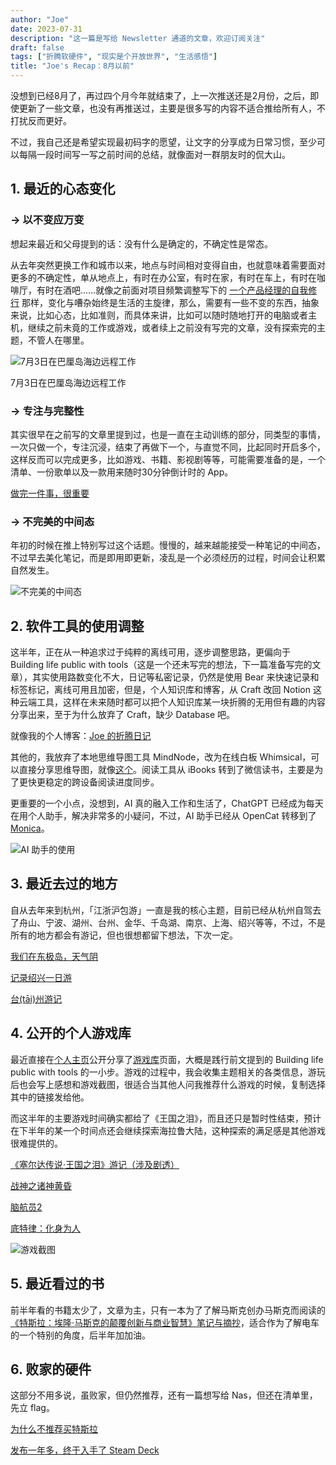 ```yaml
---
author: "Joe"
date: 2023-07-31
description: "这一篇是写给 Newsletter 通道的文章，欢迎订阅关注"
draft: false
tags: ["折腾软硬件", "现实是个开放世界", "生活感悟"]
title: "Joe's Recap：8月以前"
---
```



没想到已经8月了，再过四个月今年就结束了，上一次推送还是2月份，之后，即使更新了一些文章，也没有再推送过，主要是很多写的内容不适合推给所有人，不打扰反而更好。

不过，我自己还是希望实现最初码字的愿望，让文字的分享成为日常习惯，至少可以每隔一段时间写一写之前时间的总结，就像面对一群朋友时的侃大山。

## 1. 最近的心态变化

### → 以不变应万变

想起来最近和父母提到的话：没有什么是确定的，不确定性是常态。

从去年突然更换工作和城市以来，地点与时间相对变得自由，也就意味着需要面对更多的不确定性，单从地点上，有时在办公室，有时在家，有时在车上，有时在咖啡厅，有时在酒吧……就像之前面对项目频繁调整写下的 [一个产品经理的自我修行](/posts/product-manager-self-cultivation) 那样，变化与嘈杂始终是生活的主旋律，那么，需要有一些不变的东西，抽象来说，比如心态，比如准则，而具体来讲，比如可以随时随地打开的电脑或者主机，继续之前未竟的工作或游戏，或者续上之前没有写完的文章，没有探索完的主题，不管人在哪里。

![7月3日在巴厘岛海边远程工作](/images/posts/joe-recap-8-month-before/image-1.webp)

7月3日在巴厘岛海边远程工作

### → 专注与完整性

其实很早在之前写的文章里提到过，也是一直在主动训练的部分，同类型的事情，一次只做一个，专注沉浸，结束了再做下一个，与直觉不同，比起同时开启多个，这样反而可以完成更多，比如游戏、书籍、影视剧等等，可能需要准备的是，一个清单、一份歌单以及一款用来随时30分钟倒计时的 App。

[做完一件事，很重要](/posts/finish-one-thing-is-important)

### → 不完美的中间态

年初的时候在推上特别写过这个话题。慢慢的，越来越能接受一种笔记的中间态，不过早去美化笔记，而是即用即更新，凌乱是一个必须经历的过程，时间会让积累自然发生。

![不完美的中间态](/images/posts/joe-recap-8-month-before/image-2.webp)

## 2. 软件工具的使用调整

这半年，正在从一种追求过于纯粹的离线可用，逐步调整思路，更偏向于 Building life public with tools（这是一个还未写完的想法，下一篇准备写完的文章），其实使用路数变化不大，日记等私密记录，仍然是使用 Bear 来快速记录和标签标记，离线可用且加密，但是，个人知识库和博客，从 Craft 改回 Notion 这种云端工具，这样在未来随时都可以把个人知识库某一块折腾的无用但有趣的内容分享出来，至于为什么放弃了 Craft，缺少 Database 吧。

就像我的个人博客：[Joe 的折腾日记](/posts/about)

其他的，我放弃了本地思维导图工具 MindNode，改为在线白板 Whimsical，可以直接分享思维导图，就像[这个](https://whimsical.com/s3pm6mwq1RT6jF3WFmTph)。阅读工具从 iBooks 转到了微信读书，主要是为了更快更稳定的跨设备阅读进度同步。

更重要的一个小点，没想到，AI 真的融入工作和生活了，ChatGPT 已经成为每天在用个人助手，解决非常多的小疑问，不过，AI 助手已经从 OpenCat 转移到了 [Monica](/posts/monica-review)。

![AI 助手的使用](/images/posts/joe-recap-8-month-before/image-3.webp)

## 3. 最近去过的地方

自从去年来到杭州，「江浙沪包游」一直是我的核心主题，目前已经从杭州自驾去了舟山、宁波、湖州、台州、金华、千岛湖、南京、上海、绍兴等等，不过，不是所有的地方都会有游记，但也很想都留下想法，下次一定。

[我们在东极岛，天气阴](/posts/dongji-island-tour)

[记录绍兴一日游](/posts/shaoxing-one-day-trip-2023)

[台(tāi)州游记](/posts/taizhou-travel-notes)

## 4. 公开的个人游戏库

最近直接在[个人主页](/posts/about)公开分享了[游戏库](/posts/game-library)页面，大概是践行前文提到的 Building life public with tools 的一小步。游戏的过程中，我会收集主题相关的各类信息，游玩后也会写上感想和游戏截图，很适合当其他人问我推荐什么游戏的时候，复制选择其中的链接发给他。

而这半年的主要游戏时间确实都给了《王国之泪》，而且还只是暂时性结束，预计在下半年的某一个时间点还会继续探索海拉鲁大陆，这种探索的满足感是其他游戏很难提供的。

[《塞尔达传说·王国之泪》游记（涉及剧透）](/posts/zelda-tears-of-the-kingdom)

[战神之诸神黄昏](/posts/god-of-war-ragnarok)

[脑航员2](/posts/psychonauts-2)

[底特律：化身为人](/posts/detroit-become-human)

![游戏截图](/images/posts/joe-recap-8-month-before/image-4.webp)

## 5. 最近看过的书

前半年看的书籍太少了，文章为主，只有一本为了了解马斯克创办马斯克而阅读的[《特斯拉：埃隆·马斯克的颠覆创新与商业智慧》笔记与摘抄](/posts/tesla-book-review)，适合作为了解电车的一个特别的角度，后半年加加油。

## 6. 败家的硬件

这部分不用多说，虽败家，但仍然推荐，还有一篇想写给 Nas，但还在清单里，先立 flag。

[为什么不推荐买特斯拉](/posts/why-not-buy-tesla)

[发布一年多，终于入手了 Steam Deck](/posts/steam-deck-review)